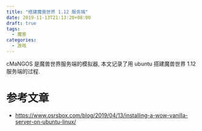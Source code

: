 ```yaml
---
title: "搭建魔兽世界 1.12 服务端"
date: 2019-11-13T21:13:20+08:00
draft: true
tags:
  - 魔兽
categories:
  - 游戏
---
```


cMaNGOS 是魔兽世界服务端的模拟器, 本文记录了用 ubuntu 搭建魔兽世界 1.12 服务端的过程.



# 参考文章
- https://www.osrsbox.com/blog/2019/04/13/installing-a-wow-vanilla-server-on-ubuntu-linux/